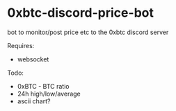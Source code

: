 # 0xbtc-discord-price-bot
bot to monitor/post price etc to the 0xbtc discord server


Requires:
 - websocket

Todo:
 - 0xBTC - BTC ratio
 - 24h high/low/average
 - ascii chart?